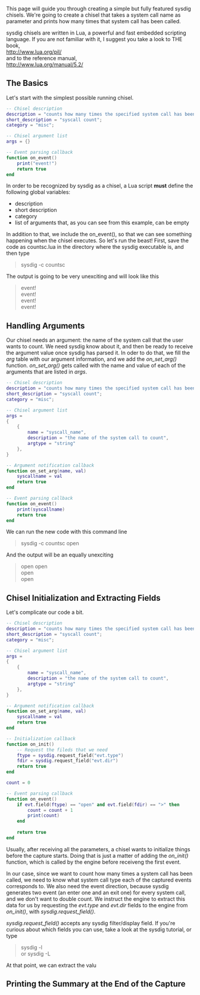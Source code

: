 This page will guide you through creating a simple but fully featured sysdig chisels. We're going to create a chisel that takes a system call name as parameter and prints how many times that system call has been called.

sysdig chisels are written in Lua, a powerful and fast embedded scripting language. If you are not familiar with it, I suggest you take a look to THE book,  
http://www.lua.org/pil/  
and to the reference manual,  
http://www.lua.org/manual/5.2/
## The Basics
Let's start with the simplest possible running chisel.

```lua
-- Chisel description
description = "counts how many times the specified system call has been called";
short_description = "syscall count";
category = "misc";

-- Chisel argument list
args = {}

-- Event parsing callback
function on_event()
	print("event!")
	return true
end
```

In order to be recognized by sysdig as a chisel, a Lua script **must** define the following global variables:
* description
* short description
* category 
* list of arguments that, as you can see from this example, can be empty

In addition to that, we include the on_event(), so that we can see something happening when the chisel executes.
So let's run the beast! First, save the code as countsc.lua in the directory where the sysdig executable is, and then type

> sysdig -c countsc

The output is going to be very unexciting and will look like this

> event!  
> event!  
> event!  
> event!  

## Handling Arguments
Our chisel needs an argument: the name of the system call that the user wants to count. We need sysdig know about it, and then be ready to receive the argument value once sysdig has parsed it. In oder to do that, we fill the _arg_ table with our argument information, and we add the _on_set_arg()_ function. _on_set_arg()_ gets called with the name and value of each of the arguments that are listed in _args_.

```lua
-- Chisel description
description = "counts how many times the specified system call has been called";
short_description = "syscall count";
category = "misc";

-- Chisel argument list
args = 
{
	{
		name = "syscall_name", 
		description = "the name of the system call to count", 
		argtype = "string"
	},
}

-- Argument notification callback
function on_set_arg(name, val)
	syscallname = val
	return true
end

-- Event parsing callback
function on_event()
	print(syscallname)
	return true
end
```
We can run the new code with this command line
> sysdig -c countsc open

And the output will be an equally unexciting

> open
> open  
> open  
> open

## Chisel Initialization and Extracting Fields
Let's complicate our code a bit.

```lua
-- Chisel description
description = "counts how many times the specified system call has been called";
short_description = "syscall count";
category = "misc";

-- Chisel argument list
args = 
{
	{
		name = "syscall_name", 
		description = "the name of the system call to count", 
		argtype = "string"
	},
}

-- Argument notification callback
function on_set_arg(name, val)
	syscallname = val
	return true
end

-- Initialization callback
function on_init()
	-- Request the fileds that we need
	ftype = sysdig.request_field("evt.type")
	fdir = sysdig.request_field("evt.dir")	
	return true
end

count = 0

-- Event parsing callback
function on_event()
	if evt.field(ftype) == "open" and evt.field(fdir) == ">" then
		count = count + 1
		print(count)
	end
	
	return true
end
```
Usually, after receiving all the parameters, a chisel wants to initialize things before the capture starts. Doing that is just a matter of adding the _on_init()_ function, which is called by the engine before receiveng the first event.

In our case, since we want to count how many times a system call has been called, we need to know what system call type each of the captured events corresponds to. We also need the event direction, because sysdig generates two event (an enter one and an exit one) for every system call, and we don't want to double count. We instruct the engine to extract this data for us by requesting the _evt.type_ and _evt.dir_ fields to the engine from _on_init()_, with _sysdig.request_field()_.

_sysdig.request_field()_ accepts any sysdig filter/display field. If you're curious about which fields you can use, take a look at the sysdig tutorial, or type
> sysdig -l  
or
> sysdig -L  

At that point, we can extract the valu


## Printing the Summary at the End of the Capture
 